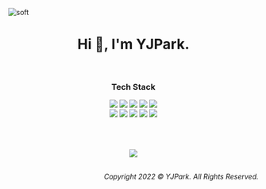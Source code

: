 ![soft](https://capsule-render.vercel.app/api?type=soft&color=b7d2e0&text=DATA%20HAS%20A%20BETTER%20IDEA&fontSize=40&animation=twinkling)

<!-- https://github.com/YJPark0421/Readme-Capsule-render/edit/main/README.md -->

<h1 align='Center'> Hi 👋, I'm YJPark. </h1>

<br>

<h3 align="Center"> Tech Stack </h3>

<p align="Center">
  <img src="https://img.shields.io/badge/-Python-FFF?&logo=Python" />
  <img src="https://img.shields.io/badge/-Pyspark-FFF?&logo=Spark&logoColor=navy" />
  <img src="https://img.shields.io/badge/-SQL-FFF?&logo=MySQL&logoColor=navy" />  
  <img src="https://img.shields.io/badge/-MLflow-FFF?&logo=MLflow" />
<!--   <img src="https://img.shields.io/badge/-PyTorch-FFF?&logo=PyTorch" /> -->
<!--   <img src="https://img.shields.io/badge/-Keras-FFF?&logo=Keras&logoColor=darkred" /> -->
  <img src="https://img.shields.io/badge/-scikit--learn-FFF?&logo=scikit-learn" />
<br> 
  <img src="https://img.shields.io/badge/-TensorFlow-FFF?&logo=TensorFlow" />  
  <img src="https://img.shields.io/badge/-Spark-FFF?&logo=Spark" />
  <img src="https://img.shields.io/badge/-MySQL-FFF?&logo=MySQL&logoColor=navy" />
  <img src="https://img.shields.io/badge/-VS%20Code-FFF?&logo=VSCode" />
  <img src="https://img.shields.io/badge/-Jupyter-FFF?&logo=Jupyter" />
</p>

<br>
<br>

<p align="center">
  <a href="https://hits.seeyoufarm.com"><img src="https://hits.seeyoufarm.com/api/count/incr/badge.svg?url=https%3A%2F%2Fgithub.com%2FYJPark0421&count_bg=%23ff85c2&title_bg=%234f4f4f&icon=github.svg&icon_color=%23FFFFFF&title=hits&edge_flat=false"/></a>
</p>

<h2> </h2>
<p align='Right'>
  <i>Copyright 2022 © YJPark. All Rights Reserved.</i>
</p>

